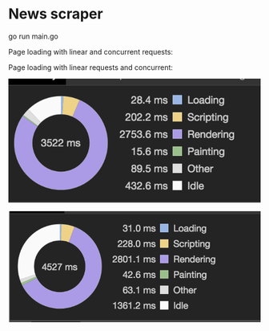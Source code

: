 # News scraper 


go run main.go

Page loading with linear and concurrent requests:

Page loading with linear requests and concurrent:

![Concurrency](https://github.com/azor0/News/blob/master/assets/Concurrent.png)

![Linear](https://github.com/azor0/News/blob/master/assets/Linear.png)
